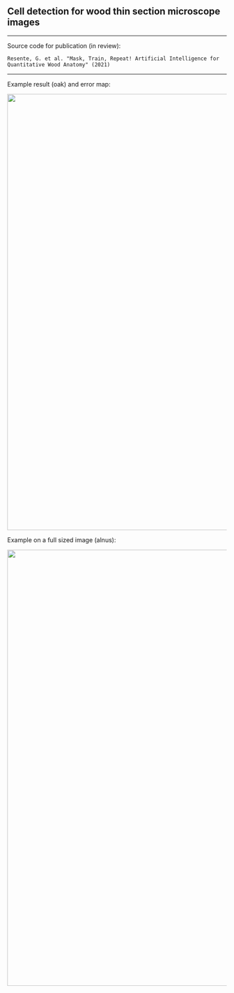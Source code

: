 ## Cell detection for wood thin section microscope images
***
Source code for publication (in review):

```Resente, G. et al. "Mask, Train, Repeat! Artificial Intelligence for Quantitative Wood Anatomy" (2021)```

***
Example result (oak) and error map:

<img src="images/vismap_oak.jpg" width="1000">


Example on a full sized image (alnus):

<img src="images/alnus_fullsized.png" width="1000">

